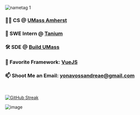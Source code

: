 ![nametag 1](https://user-images.githubusercontent.com/76519301/234890624-813a9908-f010-4dce-88aa-c89e23be44ef.png)

### 👨‍🎓 CS @ [UMass Amherst](https://www.cics.umass.edu/)
### 🔴 SWE Intern @ [Tanium](https://www.tanium.com/)
### 🛠️ SDE @ [Build UMass](https://buildumass.com/)
### 💚 Favorite Framework: [VueJS](https://vuejs.org/)
### 📫 Shoot Me an Email: yonavossandreae@gmail.com

<br>

[![GitHub Streak](http://github-readme-streak-stats.herokuapp.com?user=yonava&theme=dark)](https://git.io/streak-stats)

![image](https://github.com/Yonava/yonava/assets/76519301/b296c188-1490-43a4-8845-42765bf847f0)


